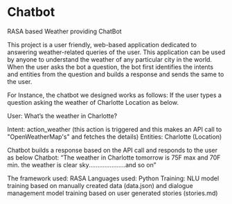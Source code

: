 # Chatbot
RASA based Weather providing ChatBot

This project is a user friendly, web-based application dedicated to answering weather-related queries of the user. This application can be used by anyone to understand the weather of any particular city in the world. When the user asks the bot a question, the bot first identifies the intents and entities from the question and builds a response and sends the same to the user.

For Instance, the chatbot we designed works as follows:
If the user types a question asking the weather of Charlotte Location as below.

User: What’s the weather in Charlotte?

Intent: action_weather (this action is triggered and this makes an API call to "OpenWeatherMap's" and fetches the details)
Entities: Charlotte (Location)

Chatbot builds a response based on the API call and responds to the user as below
Chatbot: “The weather in Charlotte tomorrow is 75F max and 70F min. the weather is clear sky.....................and so on”

The framework used: RASA
Languages used: Python
Training: NLU model training based on manually created data (data.json) and dialogue management model training based on user generated stories (stories.md)
